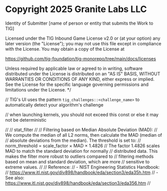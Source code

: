# Copyright 2025 Granite Labs LLC

Identity of Submitter [name of person or entity that submits the Work to TIG]

Licensed under the TIG Inbound Game License v2.0 or (at your option) any later
version (the "License"); you may not use this file except in compliance with the
License. You may obtain a copy of the License at

https://github.com/tig-foundation/tig-monorepo/tree/main/docs/licenses

Unless required by applicable law or agreed to in writing, software distributed
under the License is distributed on an "AS IS" BASIS, WITHOUT WARRANTIES OR
CONDITIONS OF ANY KIND, either express or implied. See the License for the specific
language governing permissions and limitations under the License.
*/

// TIG's UI uses the pattern `tig_challenges::<challenge_name>` to automatically detect your algorithm's challenge

// when launching kernels, you should not exceed this const or else it may not be deterministic

//
// stat_filter
//
// Filtering based on Median Absolute Deviation (MAD):
// We compute the median of all L2 norms, then calculate the MAD (median of
// absolute deviations from the median). The threshold is set to:
//      norm_threshold = scale_factor × MAD × 1.4826
// The factor 1.4826 scales MAD to match the standard deviation for normally
// distributed data. This makes the filter more robust to outliers compared to
// filtering methods based on mean and standard deviation, which are more
// sensitive to extreme values.
//
// Reference:
// - NIST Engineering Statistics Handbook:
//   https://www.itl.nist.gov/div898/handbook/eda/section3/eda35h.htm
// - See also: https://www.itl.nist.gov/div898/handbook/eda/section3/eda356.htm
//
